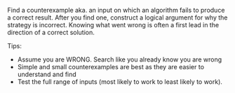 Find a counterexample aka. an input on which an algorithm fails to produce a correct result. After you find one, construct a logical argument for why the strategy is incorrect. Knowing what went wrong is often a first lead in the direction of a correct solution. 

Tips:
- Assume you are WRONG. Search like you already know you are wrong
- Simple and small counterexamples are best as they are easier to understand and find
- Test the full range of inputs (most likely to work to least likely to work). 